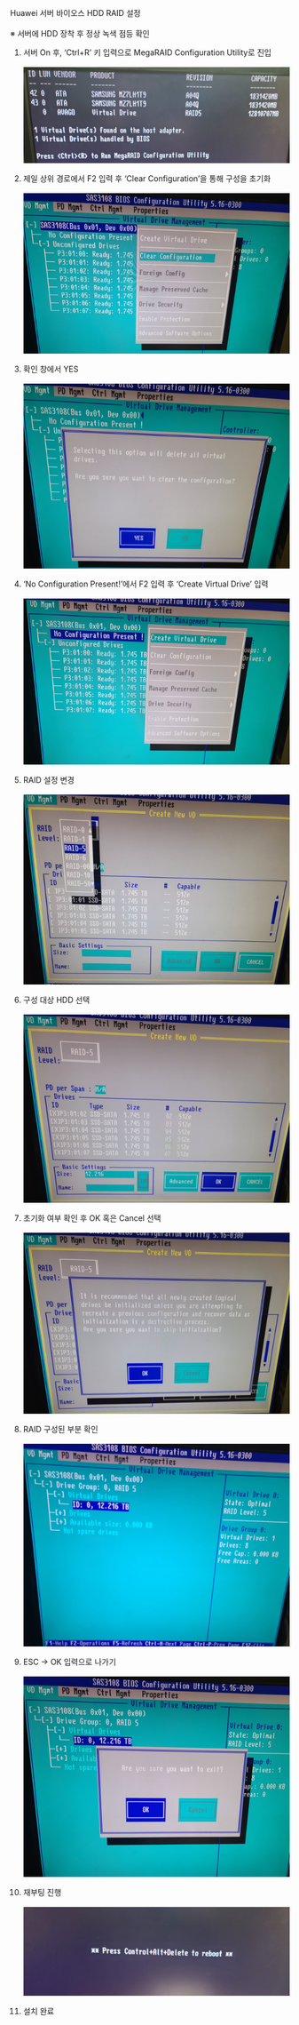 Huawei 서버 바이오스 HDD RAID 설정<br> <br>
※ 서버에 HDD 장착 후 정상 녹색 점등 확인

1. 서버 On 후, ‘Ctrl+R’ 키 입력으로 MegaRAID Configuration Utility로 진입<br> <br>
![h1](https://github.com/QubitSecurity/howto/blob/main/baremetal/RAID_Config/images/h1.png)

2. 제일 상위 경로에서 F2 입력 후 ‘Clear Configuration’을 통해 구성을 초기화<br> <br>
![h2](https://github.com/QubitSecurity/documentation/blob/main/Physical_Server/RAID_Config/images/h2.png)

3. 확인 창에서 YES<br> <br>
![h3](https://github.com/QubitSecurity/documentation/blob/main/Physical_Server/RAID_Config/images/h3.png)

4. ‘No Configuration Present!’에서 F2 입력 후 ‘Create Virtual Drive’ 입력<br> <br>
![h4](https://github.com/QubitSecurity/documentation/blob/main/Physical_Server/RAID_Config/images/h4.png)

5. RAID 설정 변경<br> <br>
![h5](https://github.com/QubitSecurity/documentation/blob/main/Physical_Server/RAID_Config/images/h5.png)

6. 구성 대상 HDD 선택 <br> <br>
![h6](https://github.com/QubitSecurity/documentation/blob/main/Physical_Server/RAID_Config/images/h6.png)

7. 초기화 여부 확인 후 OK 혹은 Cancel 선택<br> <br>
![h7](https://github.com/QubitSecurity/documentation/blob/main/Physical_Server/RAID_Config/images/h7.png)

8. RAID 구성된 부분 확인<br> <br>
![h8](https://github.com/QubitSecurity/documentation/blob/main/Physical_Server/RAID_Config/images/h8.png)

9. ESC -> OK 입력으로 나가기<br> <br>
![h9](https://github.com/QubitSecurity/documentation/blob/main/Physical_Server/RAID_Config/images/h9.png)

10. 재부팅 진행<br> <br>
![h10](https://github.com/QubitSecurity/documentation/blob/main/Physical_Server/RAID_Config/images/h10.png)

11. 설치 완료
